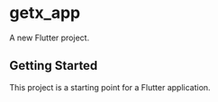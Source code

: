 # getx_app

A new Flutter project.

## Getting Started

This project is a starting point for a Flutter application.
